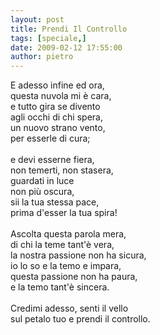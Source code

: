 ```yaml
---
layout: post
title: Prendi Il Controllo
tags: [speciale,]
date: 2009-02-12 17:55:00
author: pietro
---
```

E adesso infine ed ora,<br/>questa nuvola mi è cara,<br/>e tutto gira se divento<br/>agli occhi di chi spera,<br/>un nuovo strano vento,<br/>per esserle di cura;<br/><br/>e devi esserne fiera,<br/>non temerti, non stasera,<br/>guardati in luce<br/>non più oscura,<br/>sii la tua stessa pace,<br/>prima d'esser la tua spira!<br/><br/>Ascolta questa parola mera,<br/>di chi la teme tant'è vera,<br/>la nostra passione non ha sicura,<br/>io lo so e la temo e impara,<br/>questa passione non ha paura,<br/>e la temo tant'è sincera.<br/><br/>Credimi adesso, senti il vello<br/>sul petalo tuo e prendi il controllo.
